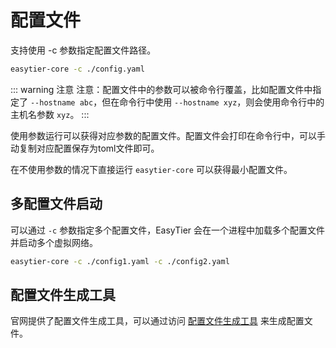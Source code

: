 # 配置文件

支持使用 -c 参数指定配置文件路径。

```sh
easytier-core -c ./config.yaml
```

::: warning 注意
注意：配置文件中的参数可以被命令行覆盖，比如配置文件中指定了 `--hostname abc`，但在命令行中使用 `--hostname xyz`，则会使用命令行中的主机名参数 `xyz`。
:::

使用参数运行可以获得对应参数的配置文件。配置文件会打印在命令行中，可以手动复制对应配置保存为toml文件即可。

在不使用参数的情况下直接运行 `easytier-core` 可以获得最小配置文件。

## 多配置文件启动

可以通过 `-c` 参数指定多个配置文件，EasyTier 会在一个进程中加载多个配置文件并启动多个虚拟网络。

```sh
easytier-core -c ./config1.yaml -c ./config2.yaml
```


## 配置文件生成工具

官网提供了配置文件生成工具，可以通过访问 <a target="_blank" href="https://easytier.cn/web/index.html#config_generator">配置文件生成工具</a> 来生成配置文件。
